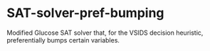# SAT-solver-pref-bumping
Modified Glucose SAT solver that, for the VSIDS decision heuristic, preferentially bumps certain variables.
